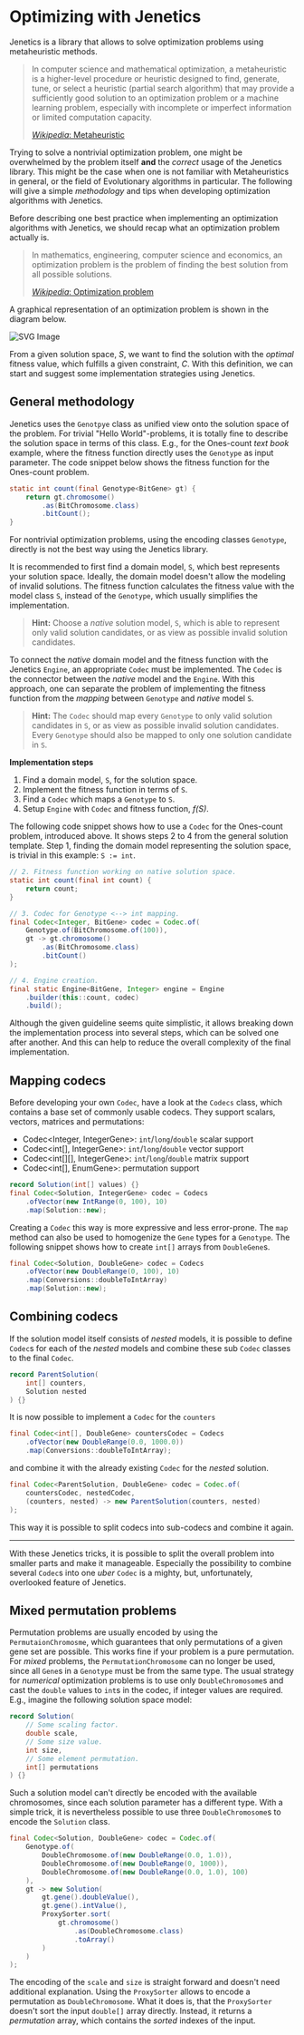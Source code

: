 # Optimizing with Jenetics

Jenetics is a library that allows to solve optimization problems using metaheuristic methods.

> In computer science and mathematical optimization, a metaheuristic is a higher-level procedure or heuristic designed to find, generate, tune, or select a heuristic (partial search algorithm) that may provide a sufficiently good solution to an optimization problem or a machine learning problem, especially with incomplete or imperfect information or limited computation capacity.
> 
> [_Wikipedia_: Metaheuristic](https://en.wikipedia.org/wiki/Metaheuristic)

Trying to solve a nontrivial optimization problem, one might be overwhelmed by the problem itself **and** the _correct_ usage of the Jenetics library. This might be the case when one is not familiar with Metaheuristics in general, or the field of Evolutionary algorithms in particular. The following will give a simple _methodology_ and tips when developing optimization algorithms with Jenetics.

Before describing one best practice when implementing an optimization algorithms with Jenetics, we should recap what an optimization problem actually is.

> In mathematics, engineering, computer science and economics, an optimization problem is the problem of finding the best solution from all possible solutions.
> 
> [_Wikipedia_: Optimization problem](https://en.wikipedia.org/wiki/Optimization_problem)

A graphical representation of an optimization problem is shown in the diagram below.

![SVG Image](jenetics.doc/src/main/resources/graphic/OptimizationProblem.svg)

 From a given solution space, _S_, we want to find the solution with the _optimal_ fitness value, which fulfills a given constraint, _C_. With this definition, we can start and suggest some implementation strategies using Jenetics.

## General methodology

Jenetics uses the `Genotpye` class as unified view onto the solution space of the problem. For trivial "Hello World"-problems, it is totally fine to describe the solution space in terms of this class. E.g., for the Ones-count _text book_ example, where the fitness function directly uses the `Genotype` as input parameter. The code snippet below shows the fitness function for the Ones-count problem.

```java
static int count(final Genotype<BitGene> gt) {
    return gt.chromosome()
        .as(BitChromosome.class)
        .bitCount();
}
```

For nontrivial optimization problems, using the encoding classes  `Genotype`, directly is not the best way using the Jenetics library. 

It is recommended to first find a domain model, `S`, which best represents your solution space. Ideally, the domain model doesn't allow the modeling of invalid solutions. The fitness function calculates the fitness value with the model class `S`, instead of the `Genotype`, which usually simplifies the implementation. 

> **Hint:** Choose a _native_ solution model, `S`, which is able to represent only valid solution candidates, or as view as possible invalid solution candidates.

To connect the _native_ domain model and the fitness function with the Jenetics `Engine`, an appropriate `Codec` must be implemented. The `Codec` is the connector between the _native_ model and the `Engine`. With this approach, one can separate the problem of implementing the fitness function from the _mapping_ between `Genotype` and _native_ model `S`.

> **Hint:** The `Codec` should map every `Genotype` to only valid solution candidates in `S`, or as view as possible invalid solution candidates. Every `Genotype` should also be mapped to only one solution candidate in `S`.

**Implementation steps**
1) Find a domain model, `S`, for the solution space.
2) Implement the fitness function in terms of `S`.
3) Find a `Codec` which maps a `Genotype` to `S`. 
4) Setup `Engine` with `Codec` and fitness function, _f(S)_.

The following code snippet shows how to use a `Codec` for the Ones-count problem, introduced above. It shows steps 2 to 4 from the general solution template. Step 1, finding the domain model representing the solution space, is trivial in this example: `S := int`.

```java
// 2. Fitness function working on native solution space.
static int count(final int count) {
    return count;
}

// 3. Codec for Genotype <--> int mapping.
final Codec<Integer, BitGene> codec = Codec.of(
    Genotype.of(BitChromosome.of(100)),
    gt -> gt.chromosome()
        .as(BitChromosome.class)
        .bitCount()
);

// 4. Engine creation.
final static Engine<BitGene, Integer> engine = Engine
    .builder(this::count, codec)
    .build();
```

Although the given guideline seems quite simplistic, it allows breaking down the implementation process into several steps, which can be solved one after another. And this can help to reduce the overall complexity of the final implementation.

## Mapping codecs

Before developing your own `Codec`, have a look at the `Codecs` class, which contains a base set of commonly usable codecs. They support scalars, vectors, matrices and permutations:
* Codec<Integer, IntegerGene>: `int`/`long`/`double` scalar support
* Codec<int[], IntegerGene>: `int`/`long`/`double` vector support
* Codec<int[][], IntegerGene>: `int`/`long`/`double` matrix support
* Codec<int[], EnumGene<Integer>>: permutation support

```java
record Solution(int[] values) {}
final Codec<Solution, IntegerGene> codec = Codecs
    .ofVector(new IntRange(0, 100), 10)
    .map(Solution::new);
```

Creating a `Codec` this way is more expressive and less error-prone. The `map` method can also be used to homogenize the `Gene` types for a `Genotype`. The following snippet shows how to create `int[]` arrays from `DoubleGene`s.

```java
final Codec<Solution, DoubleGene> codec = Codecs
    .ofVector(new DoubleRange(0, 100), 10)
    .map(Conversions::doubleToIntArray)
    .map(Solution::new);
```

## Combining codecs

If the solution model itself consists of _nested_ models, it is possible to define `Codec`s for each of the _nested_ models and combine these sub `Codec` classes to the final `Codec`.

```java
record ParentSolution(
    int[] counters,
    Solution nested
) {}
```

It is now possible to implement a `Codec` for the `counters`

```java
final Codec<int[], DoubleGene> countersCodec = Codecs
    .ofVector(new DoubleRange(0.0, 1000.0))
    .map(Conversions::doubleToIntArray);
```

and combine it with the already existing `Codec` for the _nested_ solution.

```java
final Codec<ParentSolution, DoubleGene> codec = Codec.of(
    countersCodec, nestedCodec,
    (counters, nested) -> new ParentSolution(counters, nested)
);
```

This way it is possible to split codecs into sub-codecs and combine it again.

***

With these Jenetics tricks, it is possible to split the overall problem into smaller parts and make it manageable. Especially the possibility to combine several `Codec`s into one _uber_ `Codec` is a mighty, but, unfortunately, overlooked feature of Jenetics.

## Mixed permutation problems

Permutation problems are usually encoded by using the `PermutaionChromosme`, which guarantees that only permutations of a given gene set are possible. This works fine if your problem is a pure permutation. For _mixed_ problems, the `PermutationChromosome` can no longer be used, since all `Gene`s in a `Genotype` must be from the same type. The usual strategy for _numerical_ optimization problems is to use only `DoubleChromosome`s and cast the `double` values to `int`s in the codec, if integer values are required. E.g., imagine the following solution space model:

```java
record Solution(
    // Some scaling factor.
    double scale,
    // Some size value.
    int size,
    // Some element permutation.
    int[] permutations
) {}
```

Such a solution model can't directly be encoded with the available chromosomes, since each solution parameter has a different type. With a simple trick, it is nevertheless possible to use three `DoubleChromosome`s to encode the `Solution` class.

```java
final Codec<Solution, DoubleGene> codec = Codec.of(
    Genotype.of(
        DoubleChromosome.of(new DoubleRange(0.0, 1.0)),
        DoubleChromosome.of(new DoubleRange(0, 1000)),
        DoubleChromosome.of(new DoubleRange(0.0, 1.0), 100)
    ),
    gt -> new Solution(
        gt.gene().doubleValue(),
        gt.gene().intValue(),
        ProxySorter.sort(
            gt.chromosome()
                .as(DoubleChromosome.class)
                .toArray()
        )
    )
);
```

The encoding of the `scale` and `size` is straight forward and doesn't need additional explanation. Using the `ProxySorter` allows to encode a permutation as `DoubleChromosome`. What it does is, that the `ProxySorter` doesn't sort the input `double[]` array directly. Instead, it returns a _permutation_ array, which contains the _sorted_ indexes of the input.
